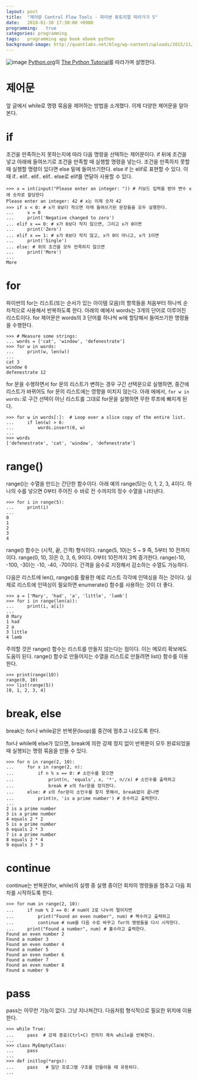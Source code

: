 ```yaml
---
layout: post
title:  "제어문 Control Flow Tools - 파이썬 튜토리얼 따라가기 5"
date:   2018-01-30 17:30:00 +0900
programming:   true
categories: programming
tags:   programming app book ebook python
background-image: http://quantlabs.net/blog/wp-content/uploads/2015/11/pythonlogo.jpg
---
```

![image](http://www.msbiblog.com/wp-content/uploads/2016/09/Python_logo.png)
[Python.org](https://www.python.org)의 [The Python Tutorial](https://docs.python.org/3/tutorial/index.html)를 따라가며 설명한다.

# 제어문

앞 글에서 while로 명령 묶음을 제어하는 방법을 소개했다. 이제 다양한 제어문을 알아본다.

# if

조건을 만족하는지 못하는지에 따라 다음 명령을 선택하는 제어문이다. if 뒤에 조건을 넣고 아래에 들여쓰기로 조건을 만족할 때 실행할 명령을 넣는다. 조건을 만족하지 못할 때 실행할 명령이 있다면 else 밑에 들여쓰기한다. else if 는 elif로 표현할 수 있다. 이때 if.. elif.. elif.. elif.. else로 elif를 연달아 사용할 수 있다.

```
>>> x = int(input("Please enter an integer: ")) # 키보드 입력을 받아 변수 x에 숫자로 할당한다
Please enter an integer: 42 # x는 이제 숫자 42
>>> if x < 0: # x가 0보다 작으면 아래 들여쓰기된 문장들을 모두 실행한다.
...     x = 0
...     print('Negative changed to zero')
... elif x == 0: # x가 0보다 작지 않으면, 그리고 x가 0이면
...     print('Zero')
... elif x == 1: # x가 0보다 작지 않고, x가 0이 아니고, x가 1이면
...     print('Single')
... else: # 위의 조건을 모두 만족하지 않으면
...     print('More')
...
More
```

# for

파이썬의 for는 리스트(또는 순서가 있는 아이템 모음)의 항목들을 처음부터 하나씩 순차적으로 사용해서 반복하도록 한다. 아래의 예에서 words는 3개의 단어로 이루어진 리스트이다. for 제어문은 words의 3 단어를 하나씩 w에 할당해서 들여쓰기한 명령들을 수행한다.

```
>>> # Measure some strings:
... words = ['cat', 'window', 'defenestrate']
>>> for w in words:
...     print(w, len(w))
...
cat 3
window 6
defenestrate 12
```

for 문을 수행하면서 for 문의 리스트가 변하는 경우 구간 선택문으로 실행하면, 중간에 리스트가 바뀌어도 for 문의 리스트에는 영향을 미치지 않는다. 아래 에에서, `for w in words:`로 구간 선택이 아닌 리스트를 그대로 for문을 실행하면 무한 루프에 빠지게 된다.

```
>>> for w in words[:]:  # Loop over a slice copy of the entire list.
...     if len(w) > 6:
...         words.insert(0, w)
...
>>> words
['defenestrate', 'cat', 'window', 'defenestrate']
```

# range()

range()는 수열을 만드는 간단한 함수이다. 아래 예의 range(5)는 0, 1, 2, 3, 4이다. 하나의 수를 넣으면 0부터 주어진 수 바로 전 수까지의 정수 수열을 나타낸다.

```
>>> for i in range(5):
...     print(i)
...
0
1
2
3
4
```

range() 함수는 (시작, 끝, 간격) 형식이다. range(5, 10)는 5 ~ 9 즉, 5부터 10 전까지이다. range(0, 10, 3)은 0, 3, 6, 9이다. 0부터 10전까지 3씩 증가한다. range(-10, -100, -30)는 -10, -40, -70이다. 간격을 음수로 지정해서 감소하는 수열도 가능하다.

다음은 리스트에 len(), range()를 활용한 예로 리스트 각각에 인덱싱을 하는 것이다. 실제로 리스트에 인덱싱이 필요하면 enumerate() 함수를 사용하는 것이 더 좋다.

```
>>> a = ['Mary', 'had', 'a', 'little', 'lamb']
>>> for i in range(len(a)):
...     print(i, a[i])
...
0 Mary
1 had
2 a
3 little
4 lamb
```

주의할 것은 range() 함수는 리스트를 만들지 않는다는 점이다. 이는 메모리 확보에도 도움이 된다. range() 함수로 만들어지는 수열을 리스트로 만들려면 list() 함수를 이용한다.

```
>>> print(range(10))
range(0, 10)
>>> list(range(5))
[0, 1, 2, 3, 4]
```

# break, else

break는 for나 while같은 반복문(loop)를 중간에 멈추고 나오도록 한다.

for나 while에 else가 있으면, break에 의한 강제 정지 없이 반복문이 모두 완료되었을 때 실행되는 명령 묶음을 만들 수 있다.

```
>>> for n in range(2, 10):
...     for x in range(2, n):
...         if n % x == 0: # 소인수를 찾으면
...             print(n, 'equals', x, '*', n//x) # 소인수를 출력하고
...             break # x의 for문을 정지한다.
...     else: # x의 for문이 소인수를 찾지 못해서, break없이 끝나면
...         print(n, 'is a prime number') # 솟수라고 출력한다.
...
2 is a prime number
3 is a prime number
4 equals 2 * 2
5 is a prime number
6 equals 2 * 3
7 is a prime number
8 equals 2 * 4
9 equals 3 * 3
```

# continue

continue는 반복문(for, while)의 실행 중 실행 중이던 회차의 명령들을 멈추고 다음 회차를 시작하도록 한다.

```
>>> for num in range(2, 10):
...     if num % 2 == 0: # num이 2로 나누어 떨어지면
...         print("Found an even number", num) # 짝수라고 출력하고
...         continue # num을 다음 수로 바꾸고 for의 명령들을 다시 시작한다.
...     print("Found a number", num) # 홀수라고 출력한다.
Found an even number 2
Found a number 3
Found an even number 4
Found a number 5
Found an even number 6
Found a number 7
Found an even number 8
Found a number 9
```

# pass

pass는 아무런 기능이 없다. 그냥 지나쳐간다. 다음처럼 형식적으로 필요한 위치에 이용한다.

```
>>> while True:
...     pass  # 강제 종료(Ctrl+C) 전까지 계속 while을 반복한다.
...
>>> class MyEmptyClass:
...     pass
...
>>> def initlog(*args):
...     pass   # 일단 프로그램 구조를 만들어둘 때 유용하다.
...
```